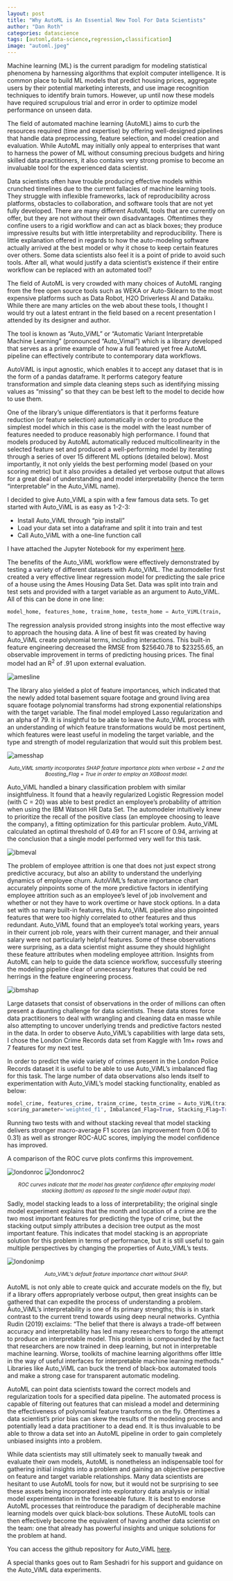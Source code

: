 ```yaml
---
layout: post
title: "Why AutoML is An Essential New Tool For Data Scientists"
author: "Dan Roth"
categories: datascience
tags: [automl,data-science,regression,classification]
image: "automl.jpeg"
---
```

Machine learning (ML) is the current paradigm for modeling statistical phenomena by harnessing algorithms that exploit 
computer intelligence.  It is common place to build ML models that predict housing prices, aggregate users by their 
potential marketing interests, and use image recognition techniques to identify brain tumors.  However, up until now 
these models have required scrupulous trial and error in order to optimize model performance on unseen data.  

The field of automated machine learning (AutoML) aims to curb the resources required (time and expertise) by offering 
well-designed pipelines that handle data preprocessing, feature selection, and model creation and evaluation.  While 
AutoML may initially only appeal to enterprises that want to harness the power of ML without consuming precious budgets 
and hiring skilled data practitioners, it also contains very strong promise to become an invaluable tool for the 
experienced data scientist.  

Data scientists often have trouble producing effective models within crunched timelines due to the current fallacies of 
machine learning tools.  They struggle with inflexible frameworks, lack of reproducibility across platforms, obstacles 
to collaboration, and software tools that are not yet fully developed.  There are many different AutoML tools that are 
currently on offer, but they are not without their own disadvantages.  Oftentimes they confine users to a rigid workflow
 and can act as black boxes; they produce impressive results but with little interpretability and reproducibility.  There 
 is little explanation offered in regards to how the auto-modeling software actually arrived at the best model or 
 why it chose to keep certain features over others.  Some data scientists also feel it is a point of pride to avoid such
  tools.  After all, what would justify a data scientist’s existence if their entire workflow can be replaced with an 
  automated tool?
  
The field of AutoML is very crowded with many choices of AutoML ranging from the free open source tools such as WEKA or 
Auto-Sklearn to the most expensive platforms such as Data Robot, H2O Driverless AI and Dataiku. While there are many 
articles on the web about these tools, I thought I would try out a latest entrant in the field based on a recent 
presentation I attended by its designer and author.      
 
The tool is known as “Auto_ViML” or “Automatic Variant Interpretable Machine Learning”  (pronounced “Auto_Vimal”) which 
is a library developed that serves as a prime example of how a full featured yet free AutoML pipeline can effectively 
contribute to contemporary data workflows.  

AutoViML is input agnostic, which enables it to accept any dataset that is in the form of a pandas dataframe.  It 
performs category feature transformation and simple data cleaning steps such as identifying missing values as “missing”
 so that they can be best left to the model to decide how to use them.  
 
One of the library’s unique differentiators is that it performs feature reduction (or feature selection) automatically 
in order to produce the simplest model which in this case is the model with the least number of features needed to 
produce reasonably high performance. I found that models produced by AutoML automatically reduced multicollinearity in 
the selected feature set and produced a well-performing model by iterating through a series of over 15 different ML 
options (detailed below).  Most importantly, it not only yields the best performing model (based on your scoring metric)
 but it also provides a detailed yet verbose output that allows for a great deal of understanding and model 
 interpretability (hence the term “interpretable” in the Auto_ViML name).  
 
I decided to give Auto_ViML a spin with a few famous data sets. To get started with Auto_ViML is as easy as 1-2-3:
* Install Auto_ViML through “pip install”
* Load your data set into a dataframe and split it into train and test
* Call Auto_ViML with a one-line function call

I have attached the Jupyter Notebook for my experiment [here](https://github.com/DanRothDataScience/autoviml_test/blob/master/AutoVIML_test.ipynb).

The benefits of the Auto_ViML workflow were effectively demonstrated by testing a variety of different datasets with Auto_ViML.  The automodeller first created a very effective linear regression model for predicting the sale price of a house using the Ames Housing Data Set.  Data was split into train and test sets and provided with a target variable as an argument to Auto_ViML.  All of this can be done in one line:
```python
model_home, features_home, trainm_home, testm_home = Auto_ViML(train, 'SalePrice', test, verbose=2, scoring_parameter='r2')
```
The regression analysis provided strong insights into the most effective way to approach the housing data. A line of 
best fit was created by having Auto_ViML create polynomial terms, including interactions.  This built-in 
feature engineering decreased the RMSE from $25640.78 to $23255.65, an observable improvement in terms of predicting 
housing prices.  The final model had an R<sup>2</sup> of .91 upon external evaluation.

![amesline](../assets/img/posts/autoviml/ames_line.png)

The library also yielded a plot of feature importances, which indicated that the newly added total basement square 
footage and ground living area square footage polynomial transforms had strong exponential relationships with the 
target variable.  The final model employed Lasso regularization and an alpha of 79.  It is insightful to be able to 
leave the Auto_ViML process with an understanding of which feature transformations would be most pertinent, which 
features were least useful in modeling the target variable, and the type and strength of model regularization that 
would suit this problem best.

![amesshap](../assets/img/posts/autoviml/ames_shap2.png)

<p style="text-align: center;"><sub><i>Auto_ViML smartly incorporates SHAP feature importance plots when verbose = 2 and the Boosting_Flag = True
in order to employ an XGBoost model.</i></sub></p>

Auto_ViML handled a binary classification problem with similar insightfulness.  It found that a heavily regularized 
Logistic Regression model (with C = 20) was able to best predict an employee’s probability of attrition when using the 
IBM Watson HR Data Set.  The automodeler intuitively knew to prioritize the recall of the positive class (an employee 
choosing to leave the company), a fitting optimization for this particular problem.  Auto_ViML calculated an optimal 
threshold of 0.49 for an F1 score of 0.94, arriving at the conclusion that a single model performed very well for this task.

![ibmeval](../assets/img/posts/autoviml/ibm_eval.png)  

The problem of employee attrition is one that does not just expect strong predictive accuracy, but also an ability to 
understand the underlying dynamics of employee churn.  AutoViML’s feature importance chart accurately pinpoints some of 
the more predictive factors in identifying employee attrition such as an employee’s level of job involvement and whether
 or not they have to work overtime or have stock options.  In a data set with so many built-in features, this Auto_ViML pipeline also pinpointed
  features that were too highly correlated to other features and thus redundant.  Auto_ViML found that an employee’s total
   working years, years in their current job role, years with their current manager, and their annual salary were not 
   particularly helpful features.  Some of these observations were surprising, as a data scientist might assume they 
   should highlight these feature attributes when modeling employee attrition.  Insights from AutoML can help to guide 
   the data science workflow, successfully steering the modeling pipeline clear of unnecessary features that could be 
   red herrings in the feature engineering process.  

![ibmshap](../assets/img/posts/autoviml/ibm_shap.png)

Large datasets that consist of observations in the order of millions can often present a daunting challenge for data 
scientists.  These data stores force data practitioners to deal with wrangling and cleaning data en masse while also 
attempting to uncover underlying trends and predictive factors nested in the data. In order to observe Auto_ViML’s 
capabilities with large data sets, I chose the London Crime Records data set from Kaggle with 1m+ rows and 7 features 
for my next test.  

In order to predict the wide variety of crimes present in the London Police Records dataset it is useful to be able to 
use Auto_ViML’s imbalanced flag for this task.  The large number of data observations also lends itself to experimentation
 with Auto_ViML’s model stacking functionality, enabled as below:
```python
model_crime, features_crime, trainm_crime, testm_crime = Auto_ViML(train, 'Crime type', test, verbose=2, 
scoring_parameter='weighted_f1', Imbalanced_Flag=True, Stacking_Flag=True)
```
Running two tests with and without stacking reveal that model stacking delivers stronger macro-average F1 scores 
(an improvement from 0.06 to 0.31) as well as stronger ROC-AUC scores, implying the model confidence has improved.  

A comparison of the ROC curve plots confirms this improvement.

![londonroc](../assets/img/posts/autoviml/london_roc.png)
![londonroc2](../assets/img/posts/autoviml/london_roc2.png)

<p style="text-align: center;"><sub><i>ROC curves indicate that the model has greater confidence after employing model stacking (bottom) as opposed to the 
single model output (top).</i></sub></p>

Sadly, model stacking leads to a loss of interpretability; the original single model experiment explains that the month 
and location of a crime are the two most important features for predicting the type of crime, but the stacking output 
simply attributes a decision tree output as the most important feature.  This indicates that model stacking is an 
appropriate solution for this problem in terms of performance, but it is still useful to gain multiple perspectives by 
changing the properties of Auto_ViML’s tests.

![londonimp](../assets/img/posts/autoviml/london_imp.png)
<p style="text-align: center;"><sub><i>Auto_ViML's default feature importance chart without SHAP.</i></sub></p>

AutoML is not only able to create quick and accurate models on the fly, but if a library offers appropriately verbose 
output, then great insights can be gathered that can expedite the process of understanding a problem.  Auto_ViML’s 
interpretability is one of its primary strengths; this is in stark contrast to the current trend towards using deep 
neural networks.  Cynthia Rudin (2019) exclaims: “The belief that there is always a trade-off between accuracy and 
interpretability has led many researchers to forgo the attempt to produce an interpretable model. This problem is 
compounded by the fact that researchers are now trained in deep learning, but not in interpretable machine learning. 
Worse, toolkits of machine learning algorithms offer little in the way of useful interfaces for interpretable machine 
learning methods.”  Libraries like Auto_ViML can buck the trend of black-box automated tools and make a strong case for 
transparent automatic modeling.    

AutoML can point data scientists toward the correct models and regularization tools for a specified data pipeline.  The 
automated process is capable of filtering out features that can mislead a model and determining the effectiveness of 
polynomial feature transforms on the fly.  Oftentimes a data scientist’s prior bias can skew the results of the modeling 
process and potentially lead a data practitioner to a dead end.  It is thus invaluable to be able to throw a data set 
into an AutoML pipeline in order to gain completely unbiased insights into a problem.  

While data scientists may still ultimately seek to manually tweak and evaluate their own models, AutoML is nonetheless 
an indispensable tool for gathering initial insights into a problem and gaining an objective perspective on feature and 
target variable relationships.  Many data scientists are hesitant to use AutoML tools for now, but it would not be 
surprising to see these assets being incorporated into exploratory data analysis or initial model experimentation in the 
foreseeable future.  It is best to endorse AutoML processes that reintroduce the paradigm of decipherable machine 
learning models over quick black-box solutions.  These AutoML tools can then effectively become the equivalent of having 
another data scientist on the team: one that already has powerful insights and unique solutions for the problem at hand. 

You can access the github repository for Auto_ViML [here](https://github.com/AutoViML/Auto_ViML).   

A special thanks goes out to Ram Seshadri for his support and guidance on the Auto_ViML data experiments.


